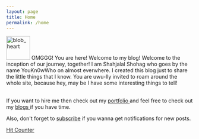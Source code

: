 ```yaml
---
layout: page
title: Home
permalink: /home
---
```


<div class="row justify-content-between">
<div class="col-md-8 pr-5">

<p><a href="https://emoji.gg/emoji/8197-blob-heart"><img src="https://emoji.gg/assets/emoji/8197-blob-heart.png" width="64px" height="64px" alt="blob_heart"></a> OMGGG! You are here! Welcome to my blog! Welcome to the inception of our journey, together! I am Shahjalal Shohag who goes by the name YouKn0wWho on almost everwhere. I created this blog just to share the little things that I know. You are uwu-lly invited to roam around the whole site, because hey, may be I have some interesting things to tell! <br> <br>

If you want to hire me then check out my  <a href="{{ site.baseurl }}/about">portfolio </a> and feel free to check out my <a href="{{ site.baseurl }}/index.html">blogs </a> if you have time.

Also, don't forget to <a href = "https://gmail.us5.list-manage.com/subscribe?u=32bba2b1a50fd39cfc8306b97&id=4ceea0737d">subscribe</a> if you wanna get notifications for new posts.
</p>



<!-- Badge Code - Do Not Change The Code -->
<a class="hitCounter" href="https://visitorshitcounter.com/" target="_blank" title="Hit counter" data-name="99a78fa0e98f3f0a77a7d4532355119d|5|page|1|rgb(80, 234, 191);|rgb(4, 4, 4);|small|s-hit">Hit Counter</a><script>document.write("<script type='text/javascript' src='https://visitorshitcounter.com/js/hitCounter.js?v="+Date.now()+"'><\/script>");</script>
<!-- Badge Code End Here -->


</div>

<!-- <div class="col-md-4">

<div class="sticky-top sticky-top-80">
<p>Something interesting will go here.</p>

</div>
</div> -->
</div>
